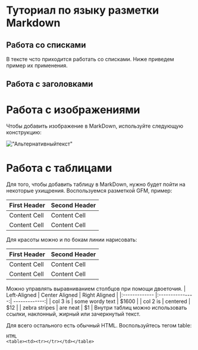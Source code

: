 # Туториал по языку разметки Markdown

## Работа со списками 
В тексте чсто приходится работать со списками. Ниже приведем пример их применения.

## Работа с заголовками

# Работа с изображениями

Чтобы добавить изображение в MarkDown, используйте следующую конструкцию:

!["Альтернативныйтекст"](_opmFnYdkz0.jpg) 

# Работа с таблицами

Для того, чтобы добавить таблицу в MarkDown, нужно будет пойти на некоторые ухищрения. Воспользуемся разметкой GFM, пример:

First Header | Second Header
------------- | -------------
Content Cell | Content Cell
Content Cell | Content Cell
Для красоты можно и по бокам линии нарисовать:

| First Header | Second Header |
| ------------- | ------------- |
| Content Cell | Content Cell |
| Content Cell | Content Cell |
Можно управлять выравниванием столбцов при помощи
двоеточия.
| Left-Aligned | Center Aligned | Right Aligned |
|:------------- |:---------------:| -------------:|
| col 3 is | some wordy text | $1600 |
| col 2 is | centered | $12 |
| zebra stripes | are neat | $1 |
Внутри таблиц можно использовать ссылки, наклонный,
жирный или зачеркнутый текст.


Для всего остального есть обычный HTML. Воспользуйтесь тегом table:
```
HTML 
<table><td><tr></tr></td></table>

``` 
